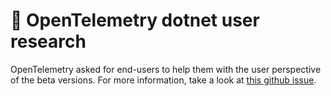 # :telescope: OpenTelemetry dotnet user research

OpenTelemetry asked for end-users to help them with the user perspective of the beta versions. For more information, take a look at [this github issue](https://github.com/open-telemetry/opentelemetry-dotnet/issues/1444).

